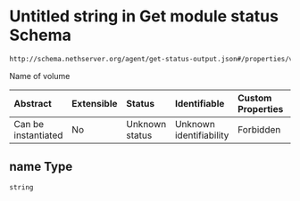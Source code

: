 # Untitled string in Get module status Schema

```txt
http://schema.nethserver.org/agent/get-status-output.json#/properties/volumes/items/properties/name
```

Name of volume

| Abstract            | Extensible | Status         | Identifiable            | Custom Properties | Additional Properties | Access Restrictions | Defined In                                                                      |
| :------------------ | :--------- | :------------- | :---------------------- | :---------------- | :-------------------- | :------------------ | :------------------------------------------------------------------------------ |
| Can be instantiated | No         | Unknown status | Unknown identifiability | Forbidden         | Allowed               | none                | [get-status-output.json\*](agent/get-status-output.json "open original schema") |

## name Type

`string`
